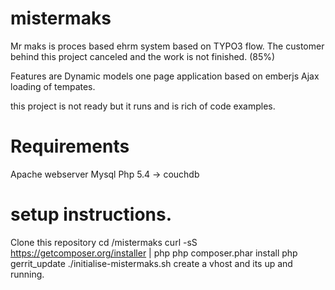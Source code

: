 # mistermaks
Mr maks is proces based ehrm system based on TYPO3 flow.
The customer behind this project canceled 
and the work is not finished. (85%)

Features are
Dynamic models
one page application based on emberjs 
Ajax loading of tempates.

this project is not ready but it runs and is rich of code examples.

Requirements
============
Apache webserver
Mysql
Php 5.4 ->
couchdb

setup instructions.
===================
  Clone this repository
  cd /mistermaks
  curl -sS https://getcomposer.org/installer | php
  php composer.phar install
  php gerrit_update
  ./initialise-mistermaks.sh
  create a vhost and its up and running.

